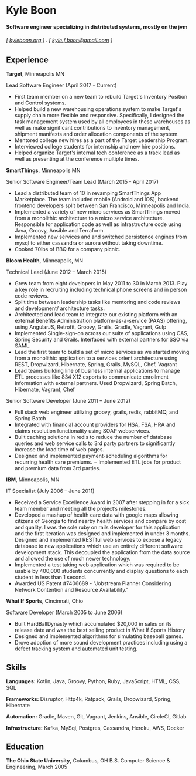Kyle Boon
======

#### Software engineer specializing in distributed systems, mostly on the jvm
###### [ [kyleboon.org](http://kyleboon.org) ] . [ kyle.f.boon@gmail.com ] 

Experience
---------
**Target**, Minneapolis MN

Lead Software Engineer (April 2017 - Current)

- First team member on a new team to rebuild Target's Inventory Position and Control systems. 
- Helped build a new warehousing operations system to make Target's supply chain more flexible and responsive. Specifically, I designed the task management system used by all employees in these warehouses as well as make significant contributions to inventory management, shipment manifests and order allocation components of the system.
- Mentored college new hires as a part of the Target Leadership Program.
- Interviewed college students for internship and new hire positions.
- Helped organize Target's internal tech conference as a track lead as well as presenting at the conference multiple times.

**SmartThings**, Minneapolis MN

Senior Software Engineer/Team Lead (March 2015 - April 2017)

- Lead a distributed team of 10 in revamping SmartThings App Marketplace. The team included mobile (Android and IOS), backend frontend developers split between San Francisco, Minneapolis and India.
- Implemented a variety of new micro services as SmartThings moved from a monolithic architecture to a micro service architecture. Responsible for application code as well as infrastructure code using Java, Groovy, Ansible and Terraform.
- Implemented new services and and switched persistence engines from mysql to either cassandra or aurora without taking downtime.
- Cooked 70lbs of BBQ for a company picnic.

**Bloom Health**, Minneapolis, MN

Technical Lead (June 2012 – March 2015)

- Grew team from eight developers in May 2011 to 30 in March 2013. Play a key role in recruiting including technical phone screens and in person code reviews.
- Split time between leadership tasks like mentoring and code reviews and development/ architecture tasks.
- Architected and lead team to integrate our existing platform with an external Benefits Administration platform-as-a-service (PAAS) offering, using AngularJS, Retrofit, Groovy, Grails, Gradle, Vagrant, Gulp
- Implemented Single-sign-on across our suite of applications using CAS, Spring Security and Grails. Interfaced with external partners for SSO via SAML.
- Lead the first team to build a set of micro services as we started moving from a monolithic application to a services orient architecture using REST, Dropwizard, Hibernate, Spring, Grails, MySQL, Chef, Vagrant
- Lead teams building line of business internal applications to manage ETL processes like 834 X12 exports to communicate enrollment information with external partners. Used Dropwizard, Spring Batch, Hibernate, Vagrant, Chef

Senior Software Developer (June 2011 – June 2012)

- Full stack web engineer utilizing groovy, grails, redis, rabbitMQ, and Spring Batch
- Integrated with financial account providers for HSA, FSA, HRA and claims resolution functionality using SOAP webservices.
- Built caching solutions in redis to reduce the number of database queries and web service calls to 3rd party partners to significantly increase the load time of web pages.
- Designed and implemented payment-scheduling algorithms for recurring health care premiums.
− Implemented ETL jobs for product and premium data from 3rd parties.

**IBM**, Minneapolis, MN

IT Specialist (July 2006 – June 2011)

- Received a Service Excellence Award in 2007 after stepping in for a sick team member and meeting all the project’s milestones.
- Developed a mashup of health care data with google maps allowing citizens of Georgia to find nearby health services and compare by cost and quality. I was the sole ruby on rails developer for this application and the first iteration was designed and implemented in under 3 months. Designed and implemented RESTful web services to expose a legacy database to new applications which use an entirely different software development stack. This decoupled the application from the data source and allowed the use of much newer technology.
- Implemented a test taking web application which was required to be usable by 400,000 students concurrently and display questions to each student in less than 1 second.
- Awarded US Patent #7406689 - "Jobstream Planner Considering Network Contention and Resource Availability."

**What If Sports**, Cincinnati, Ohio

Software Developer (March 2005 to June 2006)

- Built HardBallDynasty which accumulated $20,000 in sales on its release date and was the best selling product in What If Sports History
- Designed and implemented algorithms for simulating baseball games.
- Drove adoption of more sound development practices including using a defect tracking system and automated unit testing.

Skills
------
**Languages:** Kotlin, Java, Groovy, Python, Ruby, JavaScript, HTML, CSS, SQL 

**Frameworks:** Disruptor, Http4k, Ratpack, Grails, Dropwizard, Spring, Hibernate

**Automation:** Gradle, Maven, Git, Vagrant, Jenkins, Ansible, CircleCI, Gitlab 

**Infrastructure:** Kafka, MySql, Postgres, Cassandra, Heroku, AWS, Docker

Education
---------
**The Ohio State University**, Columbus, OH
B.S. Computer Science & Engineering, March 2005
